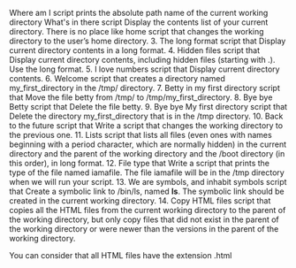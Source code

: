 Where am I script prints the absolute path name of the current working directory
What's in there script Display the contents list of your current directory.
There is no place like home script that changes the working directory to the user’s home directory.
3. The long format script that Display current directory contents in a long format.
4. Hidden files script that Display current directory contents, including hidden files (starting with .). Use the long format.
5. I love numbers script that Display current directory contents.
6. Welcome script that creates a directory named my_first_directory in the /tmp/ directory.
7. Betty in my first directory script that Move the file betty from /tmp/ to /tmp/my_first_directory.
8. Bye bye Betty script that Delete the file betty.
9. Bye bye My first directory script that Delete the directory my_first_directory that is in the /tmp directory.
10. Back to the future script that Write a script that changes the working directory to the previous one.
11. Lists script that lists all files (even ones with names beginning with a period character, which are normally hidden) in the current directory and the parent of the working directory and the /boot directory (in this order), in long format.
12. File type that Write a script that prints the type of the file named iamafile. The file iamafile will be in the /tmp directory when we will run your script.
13. We are symbols, and inhabit symbols script that Create a symbolic link to /bin/ls, named __ls__. The symbolic link should be created in the current working directory.
14. Copy HTML files script that copies all the HTML files from the current working directory to the parent of the working directory, but only copy files that did not exist in the parent of the working directory or were newer than the versions in the parent of the working directory.

You can consider that all HTML files have the extension .html
